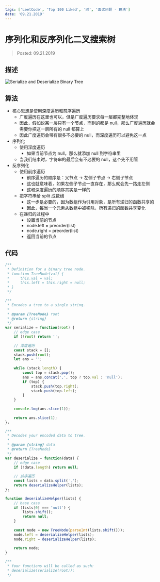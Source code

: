 ```yaml
---
tags: ['LeetCode', 'Top 100 Liked', '树', '面试问题 - 算法']
date: '09.21.2019'
---
```


# 序列化和反序列化二叉搜索树

> Posted: 09.21.2019

<Tag />

## 描述

![Serialize and Deserialize Binary Tree](/serializeBST.png)

## 算法

- 核心思想是使用深度遍历和前序遍历
  - 广度遍历在这里也可以，但是广度遍历要求每一层都完整地体现
  - 因此，假如说某一层只有一个节点，而别的都是 null，那么广度遍历就会需要你把这一层所有的 null 都算上
  - 因此广度遍历会带有很多不必要的 null，而深度遍历可以避免这一点
- 序列化
  - 使用深度遍历
    - 如果当前节点为 null，那么就添加 null 到字符串里
  - 当我们结束时，字符串的最后会有不必要的 null，这个先不用管
- 反序列化
  - 使用前序遍历
    - 前序遍历的顺序是：父节点 -> 左侧子节点 -> 右侧子节点
    - 这也就意味着，如果左侧子节点一直存在，那么就会先一路走左侧
    - 这和深度遍历的顺序其实是一样的
  - 把字符串给 split 成数组
    - 这一步是必要的，因为数组作为引用对象，是所有递归的函数共享的
    - 因此，每当一个元素从数组中被移除，所有递归的函数共享变化
  - 在递归的过程中
    - 设置当前的节点
    - node.left = preorder(list)
    - node.right = preorder(list)
    - 返回当前的节点


## 代码

```javascript
/**
 * Definition for a binary tree node.
 * function TreeNode(val) {
 *     this.val = val;
 *     this.left = this.right = null;
 * }
 */

/**
 * Encodes a tree to a single string.
 *
 * @param {TreeNode} root
 * @return {string}
 */
var serialize = function(root) {
    // edge case
    if (!root) return '';
    
    // 深度遍历
    const stack = [];
    stack.push(root);
    let ans = '';
    
    while (stack.length) {
        const top = stack.pop();
        ans = ans.concat(',', top ? top.val : 'null');
        if (top) {
            stack.push(top.right);
            stack.push(top.left);
        }
    }
    
    console.log(ans.slice(1));
    
    return ans.slice(1);
};

/**
 * Decodes your encoded data to tree.
 *
 * @param {string} data
 * @return {TreeNode}
 */
var deserialize = function(data) {
    // edge case
    if (!data.length) return null;
    
    // 前序遍历
    const lists = data.split(',');
    return deserializeHelper(lists);
};

function deserializeHelper(lists) {
    // base case
    if (lists[0] === 'null') {
        lists.shift();
        return null;
    }
    
    const node = new TreeNode(parseInt(lists.shift()));
    node.left = deserializeHelper(lists);
    node.right = deserializeHelper(lists);
    
    return node;
}

/**
 * Your functions will be called as such:
 * deserialize(serialize(root));
 */
```

<Disqus />